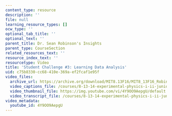 ```yaml
---
content_type: resource
description: ''
file: null
learning_resource_types: []
ocw_type: ''
optional_tab_title: ''
optional_text: ''
parent_title: Dr. Sean Robinson's Insights
parent_type: CourseSection
related_resources_text: ''
resource_index_text: ''
resourcetype: Video
title: 'Student Challenge #3: Learning Data Analysis'
uid: c75b8330-cc68-410e-369a-ef2fcaf1e95f
video_files:
  archive_url: https://archive.org/download/MIT8.13F16/MIT8_13F16_Robinson_Student_Challenge_3_300k.mp4
  video_captions_file: /courses/8-13-14-experimental-physics-i-ii-junior-lab-fall-2016-spring-2017/c586bca128ef543093bd9eaf2bb9be11_4Y9OO9AepgU.vtt
  video_thumbnail_file: https://img.youtube.com/vi/4Y9OO9AepgU/default.jpg
  video_transcript_file: /courses/8-13-14-experimental-physics-i-ii-junior-lab-fall-2016-spring-2017/db5ed5cf71a4ab164e81752f64ee79cf_4Y9OO9AepgU.pdf
video_metadata:
  youtube_id: 4Y9OO9AepgU
---
```

